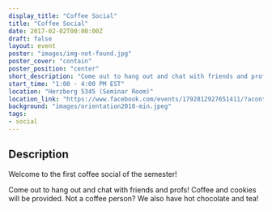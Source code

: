 ```yaml
---
display_title: "Coffee Social"
title: "Coffee Social"
date: 2017-02-02T00:00:00Z
draft: false
layout: event
poster: "images/img-not-found.jpg"
poster_cover: "contain"
poster_position: "center"
short_description: "Come out to hang out and chat with friends and profs! Coffee and cookies will be provided."
start_time: "1:00 - 4:00 PM EST"
location: "Herzberg 5345 (Seminar Room)"
location_link: "https://www.facebook.com/events/1792812927651411/?acontext=%7B%22event_action_history%22%3A[%7B%22surface%22%3A%22page%22%7D]%7D"
background: "images/orientation2018-min.jpeg"
tags:
- social
---
```


## Description

Welcome to the first coffee social of the semester!

Come out to hang out and chat with friends and profs! Coffee and cookies will be provided. Not a coffee person? We also have hot chocolate and tea!
